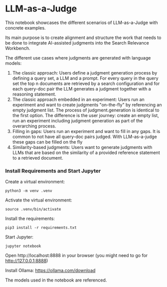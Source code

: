 # LLM-as-a-Judge

This notebook showcases the different scenarios of LLM-as-a-Judge with concrete examples.

Its main purpose is to create alignment and structure the work that needs to be done to integrate AI-assisted judgments into the Search Relevance Workbench.

The different use cases where judgments are generated with language models:

1. The classic approach: Users define a judgment generation process by defining a query set, a LLM and a prompt. For every query in the query set the top n documents are retrieved by a search configuration and for each query-doc pair the LLM generates a judgment together with a reasoning statement.
2. The classic approach embedded in an experiment: Users run an experiment and want to create judgments "on-the-fly" by referencing an empty judgment list. The process of judgment.generation is identical to the first option. The difference is the user journey: create an empty list, run an experiment including judgment generation as part of the overarching process.
3. Filling in gaps: Users run an experiment and want to fill in any gaps. It is common to not have all query-doc pairs judged. With LLM-as-a-judge these gaps can be filled on the fly
4. Similarity-based judgments: Users want to generate judgments with LLMs that are based on the similarity of a provided reference statement to a retrieved document.

### Install Requirements and Start Jupyter

Create a virtual environment:

```
python3 -m venv .venv
```

Activate the virtual environment:
```
source .venv/bin/activate
```

Install the requirements:
```
pip3 install -r requirements.txt
```

Start Jupyter:
```
jupyter notebook
```

Open http://localhost:8888 in your browser (you might need to go for http://127.0.0.1:8888)

Install Ollama: https://ollama.com/download

The models used in the notebook are referenced.
